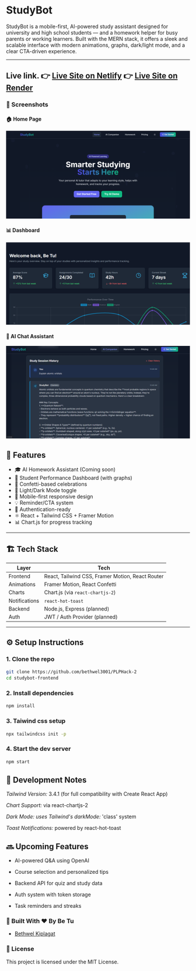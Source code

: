 # StudyBot
StudyBot is a mobile-first, AI-powered study assistant designed for university and high school students — and a homework helper for busy parents or working learners. Built with the MERN stack, it offers a sleek and scalable interface with modern animations, graphs, dark/light mode, and a clear CTA-driven experience.

---
Live link.
👉 [**Live Site on Netlify**](https://studybotmvp.netlify.app/)
👉 [**Live Site on Render**](https://studybot-2.onrender.com)
---
### 📸 Screenshots

#### 🏠 Home Page
![Home](screenshots/home.png)

#### 📊 Dashboard
![Dashboard](screenshots/dashboard.png)

#### 🤖 AI Chat Assistant
![Homework](screenshots/image.png)

## 🚀 Features
- 🎓 AI Homework Assistant (Coming soon)
- 🧠 Student Performance Dashboard (with graphs)
- 🎉 Confetti-based celebrations
- 🎨 Light/Dark Mode toggle
- 📱 Mobile-first responsive design
- 💡 Reminder/CTA system
- 🔐 Authentication-ready
- ⚛️ React + Tailwind CSS + Framer Motion
- 📊 Chart.js for progress tracking

---

## 🏗️ Tech Stack

| Layer       | Tech                        |
|------------|-----------------------------|
| Frontend    | React, Tailwind CSS, Framer Motion, React Router |
| Animations  | Framer Motion, React Confetti |
| Charts      | Chart.js (via `react-chartjs-2`) |
| Notifications | `react-hot-toast`          |
| Backend     | Node.js, Express (planned) |
| Auth        | JWT / Auth Provider (planned) |

---

## ⚙️ Setup Instructions

### 1. Clone the repo

```bash
git clone https://github.com/bethwel3001/PLPHack-2
cd studybot-frontend
```
### 2. Install dependencies
```bash
npm install
```
### 3. Taiwind css setup
```bash
npx tailwindcss init -p
```
### 4. Start the dev server
```bash
npm start
```

## 🧪 Development Notes
*Tailwind Version:* 3.4.1 (for full compatibility with Create React App)

*Chart Support:* via react-chartjs-2

*Dark Mode: uses Tailwind's darkMode:* 'class' system

*Toast Notifications:* powered by react-hot-toast

## 🔜 Upcoming Features
- AI-powered Q&A using OpenAI

- Course selection and personalized tips

- Backend API for quiz and study data

- Auth system with token storage

- Task reminders and streaks


### 🙌 Built With ❤️ By Be Tu

- [Bethwel Kiplagat](https://github.com/bethwel3001)

### 📄 License

This project is licensed under the MIT License.
